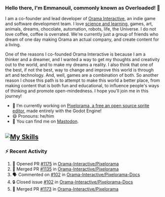 ### Hello there, I'm Emmanouil, commonly known as Overloaded! 👋
I am a co-founder and lead developer of [Orama Interactive](https://www.oramainteractive.com/), an indie game and software development team. I love [science and learning](https://github.com/OverloadedOrama/KnowledgeBase), games, art, animals, dreams, chocolate, automation, robots, life, the Universe. I do not love coffee, coffee is overrated. We're currently just a group of friends who dream of one day making Orama an actual company, and create content for a living.

One of the reasons I co-founded Orama Interactive is because I am a thinker and a dreamer, and I wanted a way to get my thoughts and creativity out to the world, and to make my dreams a reality. I also think that one of the best, if not the best, way to change and improve this world is through art and technology. And, well, games are a combination of both. So another reason I chose this path is to attempt to make this world a better place, from making content that is both fun and educational, to influence people's ways of thinking and promote open-mindedness. I hope you'll join me in this journey!

- 🔭 I’m currently working on [Pixelorama, a free an open source sprite editor](https://github.com/Orama-Interactive/Pixelorama), made entirely with the Godot Engine!
- 😄 Pronouns: he/him
- 🐘 You can find me on <a rel="me" href="https://mastodon.social/@Overloaded">Mastodon</a>.

[![My Skills](https://skillicons.dev/icons?i=godot,py,cpp,cs,git,linux,html)](https://skillicons.dev)
---

### :zap: Recent Activity

<!--START_SECTION:activity-->
1. 💪 Opened PR [#1175](https://github.com/Orama-Interactive/Pixelorama/pull/1175) in [Orama-Interactive/Pixelorama](https://github.com/Orama-Interactive/Pixelorama)
2. 🎉 Merged PR [#1135](https://github.com/Orama-Interactive/Pixelorama/pull/1135) in [Orama-Interactive/Pixelorama](https://github.com/Orama-Interactive/Pixelorama)
3. 🗣 Commented on [#102](https://github.com/Orama-Interactive/Pixelorama-Docs/issues/102#issuecomment-2646211550) in [Orama-Interactive/Pixelorama-Docs](https://github.com/Orama-Interactive/Pixelorama-Docs)
4. 🔒 Closed issue [#102](https://github.com/Orama-Interactive/Pixelorama-Docs/issues/102) in [Orama-Interactive/Pixelorama-Docs](https://github.com/Orama-Interactive/Pixelorama-Docs)
5. 🎉 Merged PR [#1173](https://github.com/Orama-Interactive/Pixelorama/pull/1173) in [Orama-Interactive/Pixelorama](https://github.com/Orama-Interactive/Pixelorama)
<!--END_SECTION:activity-->

<!--
**OverloadedOrama/OverloadedOrama** is a ✨ _special_ ✨ repository because its `README.md` (this file) appears on your GitHub profile.

Here are some ideas to get you started:

- 👯 I’m looking to collaborate on ...
- 🤔 I’m looking for help with ...
- 💬 Ask me about ...
- 📫 How to reach me: ...
- ⚡ Fun fact: ...
-->
